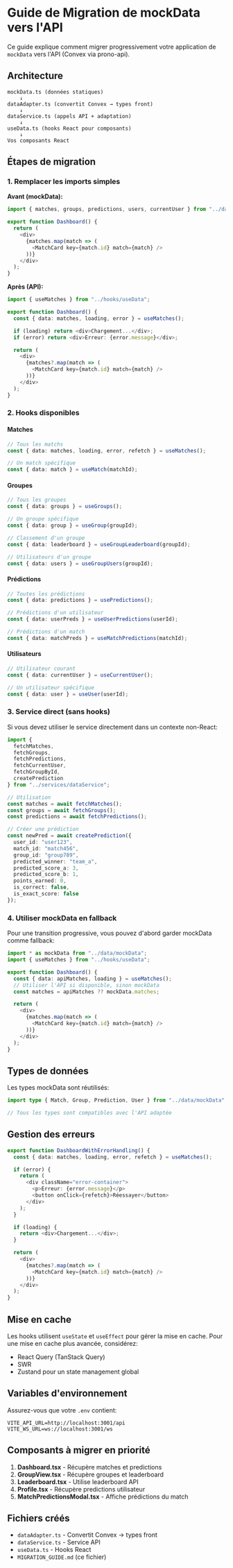 # Guide de Migration de mockData vers l'API

Ce guide explique comment migrer progressivement votre application de `mockData` vers l'API (Convex via prono-api).

## Architecture

```
mockData.ts (données statiques)
    ↓
dataAdapter.ts (convertit Convex → types front)
    ↓
dataService.ts (appels API + adaptation)
    ↓
useData.ts (hooks React pour composants)
    ↓
Vos composants React
```

## Étapes de migration

### 1. Remplacer les imports simples

**Avant (mockData):**
```typescript
import { matches, groups, predictions, users, currentUser } from "../data/mockData";

export function Dashboard() {
  return (
    <div>
      {matches.map(match => (
        <MatchCard key={match.id} match={match} />
      ))}
    </div>
  );
}
```

**Après (API):**
```typescript
import { useMatches } from "../hooks/useData";

export function Dashboard() {
  const { data: matches, loading, error } = useMatches();

  if (loading) return <div>Chargement...</div>;
  if (error) return <div>Erreur: {error.message}</div>;

  return (
    <div>
      {matches?.map(match => (
        <MatchCard key={match.id} match={match} />
      ))}
    </div>
  );
}
```

### 2. Hooks disponibles

#### Matches
```typescript
// Tous les matchs
const { data: matches, loading, error, refetch } = useMatches();

// Un match spécifique
const { data: match } = useMatch(matchId);
```

#### Groupes
```typescript
// Tous les groupes
const { data: groups } = useGroups();

// Un groupe spécifique
const { data: group } = useGroup(groupId);

// Classement d'un groupe
const { data: leaderboard } = useGroupLeaderboard(groupId);

// Utilisateurs d'un groupe
const { data: users } = useGroupUsers(groupId);
```

#### Prédictions
```typescript
// Toutes les prédictions
const { data: predictions } = usePredictions();

// Prédictions d'un utilisateur
const { data: userPreds } = useUserPredictions(userId);

// Prédictions d'un match
const { data: matchPreds } = useMatchPredictions(matchId);
```

#### Utilisateurs
```typescript
// Utilisateur courant
const { data: currentUser } = useCurrentUser();

// Un utilisateur spécifique
const { data: user } = useUser(userId);
```

### 3. Service direct (sans hooks)

Si vous devez utiliser le service directement dans un contexte non-React:

```typescript
import { 
  fetchMatches,
  fetchGroups,
  fetchPredictions,
  fetchCurrentUser,
  fetchGroupById,
  createPrediction
} from "../services/dataService";

// Utilisation
const matches = await fetchMatches();
const groups = await fetchGroups();
const predictions = await fetchPredictions();

// Créer une prédiction
const newPred = await createPrediction({
  user_id: "user123",
  match_id: "match456",
  group_id: "group789",
  predicted_winner: "team_a",
  predicted_score_a: 3,
  predicted_score_b: 1,
  points_earned: 0,
  is_correct: false,
  is_exact_score: false
});
```

### 4. Utiliser mockData en fallback

Pour une transition progressive, vous pouvez d'abord garder mockData comme fallback:

```typescript
import * as mockData from "../data/mockData";
import { useMatches } from "../hooks/useData";

export function Dashboard() {
  const { data: apiMatches, loading } = useMatches();
  // Utiliser l'API si disponible, sinon mockData
  const matches = apiMatches ?? mockData.matches;

  return (
    <div>
      {matches.map(match => (
        <MatchCard key={match.id} match={match} />
      ))}
    </div>
  );
}
```

## Types de données

Les types mockData sont réutilisés:

```typescript
import type { Match, Group, Prediction, User } from "../data/mockData";

// Tous les types sont compatibles avec l'API adaptée
```

## Gestion des erreurs

```typescript
export function DashboardWithErrorHandling() {
  const { data: matches, loading, error, refetch } = useMatches();

  if (error) {
    return (
      <div className="error-container">
        <p>Erreur: {error.message}</p>
        <button onClick={refetch}>Réessayer</button>
      </div>
    );
  }

  if (loading) {
    return <div>Chargement...</div>;
  }

  return (
    <div>
      {matches?.map(match => (
        <MatchCard key={match.id} match={match} />
      ))}
    </div>
  );
}
```

## Mise en cache

Les hooks utilisent `useState` et `useEffect` pour gérer la mise en cache. Pour une mise en cache plus avancée, considérez:

- React Query (TanStack Query)
- SWR
- Zustand pour un state management global

## Variables d'environnement

Assurez-vous que votre `.env` contient:

```
VITE_API_URL=http://localhost:3001/api
VITE_WS_URL=ws://localhost:3001/ws
```

## Composants à migrer en priorité

1. **Dashboard.tsx** - Récupère matches et predictions
2. **GroupView.tsx** - Récupère groupes et leaderboard
3. **Leaderboard.tsx** - Utilise leaderboard API
4. **Profile.tsx** - Récupère predictions utilisateur
5. **MatchPredictionsModal.tsx** - Affiche prédictions du match

## Fichiers créés

- `dataAdapter.ts` - Convertit Convex → types front
- `dataService.ts` - Service API
- `useData.ts` - Hooks React
- `MIGRATION_GUIDE.md` (ce fichier)
